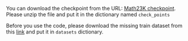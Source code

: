 You can download the checkpoint from the URL: [Math23K checkpoint](https://pan.baidu.com/s/1CQgW2mV3Mt7ry6gKIw9j3Q?pwd=28iz). Please unzip the file and put it in the dictionary named  `check_points`

Before you use the code, please download the missing train dataset from this [link](https://pan.baidu.com/s/17t6NZUjDW9MJdi0UzK9TJg?pwd=q61p) and put it in `datasets` dictionary.
